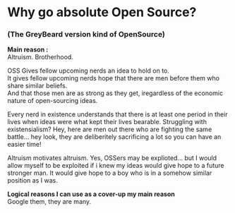 # Why go absolute Open Source? 
### (The GreyBeard version kind of OpenSource)

**Main reason :**  
Altruism. Brotherhood.   

OSS Gives fellow upcoming nerds an idea to hold on to.  
It gives fellow upcoming nerds hope that there are men before them who share similar beliefs.  
And that those men are as strong as they get, iregardless of the economic nature of open-sourcing ideas.   


Every nerd in existence understands that there is at least one period in their lives when ideas were what kept their lives bearable. Struggling with existensialism? Hey, here are men out there who are fighting the same battle... hey look, they are deliberitely sacrificing a lot so you can have an easier time! 

Altruism motivates altruism. Yes, OSSers may be explioted... but I would allow myself to be exploited if i knew my ideas would give hope to a future stronger man. It would give hope to a boy who is in a somehow similar position as I was.   


**Logical reasons I can use as a cover-up my main reason**  
Google them, they are many.



